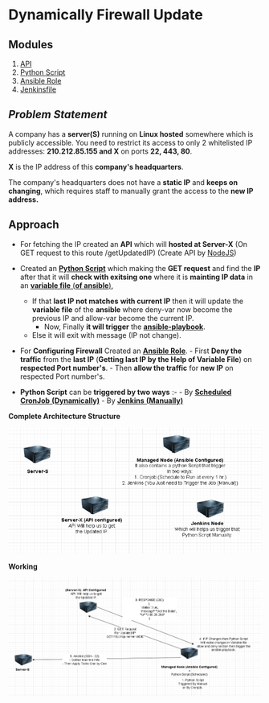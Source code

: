 # Dynamically Firewall Update
## Modules 
1.  [API](https://github.com/Shashwatsingh22/Dynamically-Firwall-Update/tree/api)
2.  [Python Script](https://github.com/Shashwatsingh22/Dynamically-Firwall-Update/tree/python-script)
3.  [Ansible Role](https://github.com/Shashwatsingh22/Dynamically-Firwall-Update/tree/ansible-role)
4.  [Jenkinsfile](https://github.com/Shashwatsingh22/Dynamically-Firwall-Update/tree/trigger)

## *Problem Statement*

A company has a **server(S)** running on **Linux hosted** somewhere which is publicly accessible. You need to restrict its access to only 2 whitelisted IP addresses: **210.212.85.155 and X** on ports **22, 443, 80**.

**X** is the IP address of this **company's headquarters**.

The company's headquarters does not have a **static IP** and **keeps on changing**, which requires staff to manually grant the access to the **new IP address.**

## **Approach**

 - For fetching the IP  created an **API** which will **hosted at Server-X** (On GET request to this route /getUpdatedIP) (Create API by [NodeJS](https://github.com/Shashwatsingh22/Dynamically-Firwall-Update/tree/api))

 -  Created an [**Python Script**](https://github.com/Shashwatsingh22/Dynamically-Firwall-Update/tree/python-script) which making the **GET request** and find the **IP** after that it will **check with exitsing one** where it is **mainting IP data** in an [**variable file** (**of ansible**)](https://github.com/Shashwatsingh22/Dynamically-Firwall-Update/blob/ansible-role/changeUbuntuFirwall/vars/main.yml), 
	- If that **last IP not matches** **with current IP** then it will update the **variable file** of the **ansible** where deny-var now become the previous IP and allow-var become the current IP.
	  - Now, Finally **it will trigger** the **[ansible-playbook](https://github.com/Shashwatsingh22/Dynamically-Firwall-Update/blob/ansible-role/setup.yml)**.
	- Else it will exit with message (IP not change).
- For **Configuring Firewall** Created an [**Ansible Role**](https://github.com/Shashwatsingh22/Dynamically-Firwall-Update/tree/ansible-role).
		  - First **Deny the traffic** from the **last IP** (**Getting last IP  by the Help of Variable File**) on **respected Port number's**.
		  - Then **allow the traffic** for **new IP** on respected Port number's.
- **Python Script** can be **triggered by two ways** :-
				- By [**Scheduled CronJob** **(Dynamically)**](https://github.com/Shashwatsingh22/Dynamically-Firwall-Update/tree/python-script)
				- By [**Jenkins** **(Manually)**](https://github.com/Shashwatsingh22/Dynamically-Firwall-Update/tree/trigger)
				
**Complete Architecture Structure**

![ArchIMP1.1](https://raw.githubusercontent.com/Shashwatsingh22/Dynamically-Firwall-Update/main/archIMG/1.1.PNG)

**Working**

![ArchIMG1.2](https://raw.githubusercontent.com/Shashwatsingh22/Dynamically-Firwall-Update/main/archIMG/1.2.PNG)
